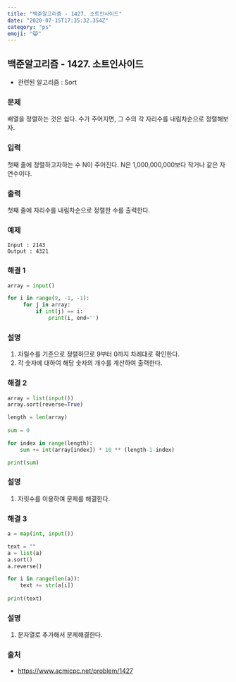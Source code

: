 ```yaml
---
title: "백준알고리즘 - 1427. 소트인사이드"
date: "2020-07-15T17:35:32.354Z"
category: "ps"
emoji: "😸"
---
```


## 백준알고리즘 - 1427. 소트인사이드

- 관련된 알고리즘 : Sort

### 문제

배열을 정렬하는 것은 쉽다. 수가 주어지면, 그 수의 각 자리수를 내림차순으로 정렬해보자.

### 입력

첫째 줄에 정렬하고자하는 수 N이 주어진다. N은 1,000,000,000보다 작거나 같은 자연수이다.

### 출력

첫째 줄에 자리수를 내림차순으로 정렬한 수를 출력한다.

### 예제

```
Input : 2143
Output : 4321
```

### 해결 1 

```python
array = input()

for i in range(9, -1, -1):
     for j in array:
         if int(j) == i:
             print(i, end='')
```

### 설명

1. 자릴수를 기준으로 정렬하므로 9부터 0까지 차례대로 확인한다.
2. 각 숫자에 대하여 해당 숫자의 개수를 계산하여 출력한다.

### 해결 2

```python
array = list(input())
array.sort(reverse=True)

length = len(array)
    
sum = 0

for index in range(length):
    sum += int(array[index]) * 10 ** (length-1-index)

print(sum)
```

### 설명

1. 자릿수를 이용하여 문제를 해결한다.

### 해결 3

```python
a = map(int, input())

text = ""
a = list(a)
a.sort()
a.reverse()

for i in range(len(a)):
    text += str(a[i])
    
print(text)
```

### 설명

1. 문자열로 추가해서 문제해결한다.

### 출처

- https://www.acmicpc.net/problem/1427

